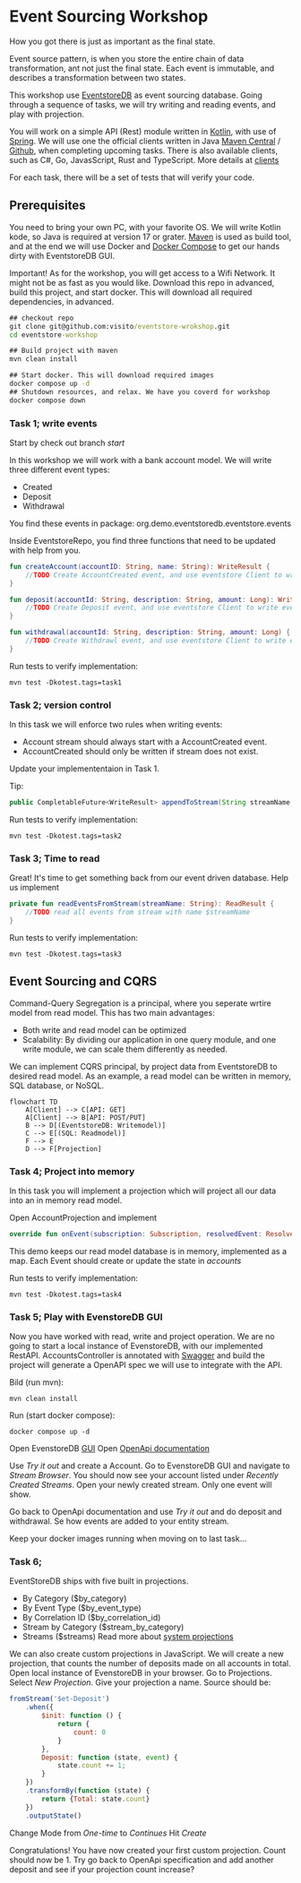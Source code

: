 # Event Sourcing Workshop
How you got there is just as important as the final state.

Event source pattern, is when you store the entire chain of data transformation, ant not just the final state. Each event is immutable, and describes a transformation between two states.

This workshop use [EventstoreDB](https://www.eventstore.com/eventstoredb) as event sourcing database.
Going through a sequence of tasks, we will try writing and reading events, and play with projection.

You will work on a simple API (Rest) module written in [Kotlin](https://kotlinlang.org/), with use of [Spring](https://spring.io/).
We will use one the official clients written in Java [Maven Central](https://central.sonatype.dev/artifact/com.eventstore/db-client-java/3.0.1/versions) / [Github](https://github.com/EventStore/EventStoreDB-Client-Java), when completing upcoming tasks. 
There is also available clients, such as C#, Go, JavasScript, Rust and TypeScript. More details at [clients](https://developers.eventstore.com/clients/grpc/#connection-details)

For each task, there will be a set of tests that will verify your code. 

## Prerequisites
You need to bring your own PC, with your favorite OS. 
We will write Kotlin kode, so Java is required at version 17 or grater.
[Maven](https://maven.apache.org/) is used as build tool, and at the end we will use Docker and [Docker Compose](https://docs.docker.com/compose/) to get our hands dirty with EventstoreDB GUI. 

Important! As for the workshop, you will get access to a Wifi Network. It might not be as fast as you would like. Download this repo in advanced, build this project, and start docker. This will download all required dependencies, in advanced.
```cmd
## checkout repo
git clone git@github.com:visito/eventstore-wrokshop.git
cd eventstore-workshop

## Build project with maven
mvn clean install

## Start docker. This will download required images
docker compose up -d
## Shutdown resources, and relax. We have you coverd for workshop
docker compose down
```

### Task 1; write events
Start by check out branch *start*

In this workshop we will work with a bank account model. We will write three different event types:
- Created
- Deposit
- Withdrawal

You find these events in package: org.demo.eventstoredb.eventstore.events

Inside EventstoreRepo, you find three functions that need to be updated with help from you.
```kotlin
fun createAccount(accountID: String, name: String): WriteResult {
    //TODO Create AccountCreated event, and use eventstore Client to write event to EvenstoreDB
}

fun deposit(accountId: String, description: String, amount: Long): WriteResult {
    //TODO Create Deposit event, and use eventstore Client to write event to EvenstoreDB
}

fun withdrawal(accountId: String, description: String, amount: Long) {
    //TODO Create Withdrawl event, and use eventstore Client to write event to EvenstoreDB
}
```

Run tests to verify implementation:
```shell
mvn test -Dkotest.tags=task1
```

### Task 2; version control
In this task we will enforce two rules when writing events:
- Account stream should always start with a AccountCreated event.
- AccountCreated should only be written if stream does not exist.

Update your implemententaion in Task 1.

Tip:
```java
public CompletableFuture<WriteResult> appendToStream(String streamName, AppendToStreamOptions options, EventData... events)
```

Run tests to verify implementation:
```shell
mvn test -Dkotest.tags=task2
```

### Task 3; Time to read
Great! It's time to get something back from our event driven database.
Help us implement 

```kotlin
private fun readEventsFromStream(streamName: String): ReadResult {
    //TODO read all events from stream with name $streamName
}
```

Run tests to verify implementation:
```shell
mvn test -Dkotest.tags=task3
```

## Event Sourcing and CQRS
Command-Query Segregation is a principal, where you seperate wrtire model from read model. This has two main advantages:
- Both write and read model can be optimized
- Scalability: By dividing our application in one query module, and one write module, we can scale them differently as needed.

We can implement CQRS principal, by project data from EventstoreDB to desired read model. As an example, a read model can be written in memory, SQL database, or NoSQL.

```mermaid
flowchart TD
    A[Client] --> C[API: GET]
    A[Client] --> B[API: POST/PUT]
    B --> D[(EventstoreDB: Writemodel)]
    C --> E[(SQL: Readmodel)]
    F --> E
    D --> F[Projection]
```

### Task 4; Project into memory
In this task you will implement a projection which will project all our data into an in memory read model.

Open AccountProjection and implement 
```kotlin
override fun onEvent(subscription: Subscription, resolvedEvent: ResolvedEvent)
```

This demo keeps our read model database is in memory, implemented as a map. Each Event should create or update the state in *accounts* 

Run tests to verify implementation:
```shell
mvn test -Dkotest.tags=task4
```

### Task 5; Play with EvenstoreDB GUI
Now you have worked with read, write and project operation. We are no going to start a local instance of EvenstoreDB, with our implemented RestAPI. 
AccountsController is annotated with [Swagger](https://swagger.io/) and build the project will generate a OpenAPI spec we will use to integrate with the API.

Bild (run mvn):
```shell
mvn clean install
```

Run (start docker compose):
```shell
docker compose up -d
```

Open EvenstoreDB [GUI](http://localhost:2113/web/index.html#/dashboard)
Open [OpenApi documentation](http://localhost:8080/swagger-ui/index.html#/)

Use *Try it out* and create a Account. Go to EvenstoreDB GUI and navigate to *Stream Browser*. You should now see your account listed under *Recently Created Streams*.
Open your newly created stream. Only one event will show. 

Go back to OpenApi documentation and use *Try it out* and do deposit and withdrawal. Se how events are added to your entity stream.

Keep your docker images running when moving on to last task...

### Task 6;
EventStoreDB ships with five built in projections.
- By Category ($by_category)
- By Event Type ($by_event_type)
- By Correlation ID ($by_correlation_id)
- Stream by Category ($stream_by_category)
- Streams ($streams)
Read more about [system projections](https://developers.eventstore.com/server/v20.10/projections.html#system-projections)

We can also create custom projections in JavaScript. We will create a new projection, that counts the number of deposits made on all accounts in total.
Open local instance of EvenstoreDB in your browser. Go to Projections. Select *New Projection*. Give your projection a name. 
Source should be:
```javascript
fromStream('$et-Deposit')
    .when({
        $init: function () {
            return {
                count: 0
            }
        },
        Deposit: function (state, event) {
            state.count += 1;
        }
    })
    .transformBy(function (state) {
        return {Total: state.count}
    })
    .outputState()
```
Change Mode from *One-time* to *Continues*
Hit *Create*

Congratulations! You have now created your first custom projection. Count should now be 1. Try go back to OpenApi specification and add another deposit and see if your projection count increase?




